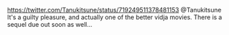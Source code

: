 https://twitter.com/Tanukitsune/status/719249511378481153 @Tanukitsune It's a guilty pleasure, and actually one of the better vidja movies. There is a sequel due out soon as well...